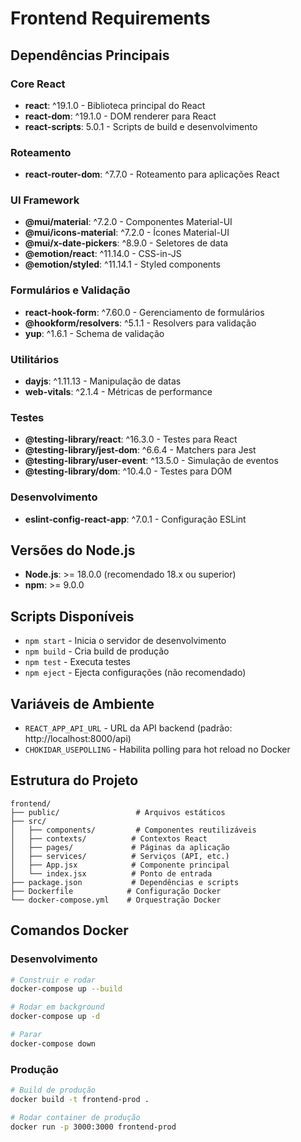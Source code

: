# Frontend Requirements

## Dependências Principais

### Core React
- **react**: ^19.1.0 - Biblioteca principal do React
- **react-dom**: ^19.1.0 - DOM renderer para React
- **react-scripts**: 5.0.1 - Scripts de build e desenvolvimento

### Roteamento
- **react-router-dom**: ^7.7.0 - Roteamento para aplicações React

### UI Framework
- **@mui/material**: ^7.2.0 - Componentes Material-UI
- **@mui/icons-material**: ^7.2.0 - Ícones Material-UI
- **@mui/x-date-pickers**: ^8.9.0 - Seletores de data
- **@emotion/react**: ^11.14.0 - CSS-in-JS
- **@emotion/styled**: ^11.14.1 - Styled components

### Formulários e Validação
- **react-hook-form**: ^7.60.0 - Gerenciamento de formulários
- **@hookform/resolvers**: ^5.1.1 - Resolvers para validação
- **yup**: ^1.6.1 - Schema de validação

### Utilitários
- **dayjs**: ^1.11.13 - Manipulação de datas
- **web-vitals**: ^2.1.4 - Métricas de performance

### Testes
- **@testing-library/react**: ^16.3.0 - Testes para React
- **@testing-library/jest-dom**: ^6.6.4 - Matchers para Jest
- **@testing-library/user-event**: ^13.5.0 - Simulação de eventos
- **@testing-library/dom**: ^10.4.0 - Testes para DOM

### Desenvolvimento
- **eslint-config-react-app**: ^7.0.1 - Configuração ESLint

## Versões do Node.js

- **Node.js**: >= 18.0.0 (recomendado 18.x ou superior)
- **npm**: >= 9.0.0

## Scripts Disponíveis

- `npm start` - Inicia o servidor de desenvolvimento
- `npm build` - Cria build de produção
- `npm test` - Executa testes
- `npm eject` - Ejecta configurações (não recomendado)

## Variáveis de Ambiente

- `REACT_APP_API_URL` - URL da API backend (padrão: http://localhost:8000/api)
- `CHOKIDAR_USEPOLLING` - Habilita polling para hot reload no Docker

## Estrutura do Projeto

```
frontend/
├── public/                 # Arquivos estáticos
├── src/
│   ├── components/         # Componentes reutilizáveis
│   ├── contexts/          # Contextos React
│   ├── pages/             # Páginas da aplicação
│   ├── services/          # Serviços (API, etc.)
│   ├── App.jsx            # Componente principal
│   └── index.jsx          # Ponto de entrada
├── package.json           # Dependências e scripts
├── Dockerfile            # Configuração Docker
└── docker-compose.yml    # Orquestração Docker
```

## Comandos Docker

### Desenvolvimento
```bash
# Construir e rodar
docker-compose up --build

# Rodar em background
docker-compose up -d

# Parar
docker-compose down
```

### Produção
```bash
# Build de produção
docker build -t frontend-prod .

# Rodar container de produção
docker run -p 3000:3000 frontend-prod
```
